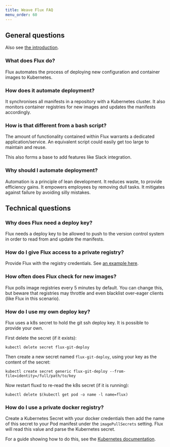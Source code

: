 ```yaml
---
title: Weave Flux FAQ
menu_order: 60
---
```


## General questions

Also see [the introduction](/site/introduction.md).

### What does Flux do?

Flux automates the process of deploying new configuration and
container images to Kubernetes.

### How does it automate deployment?

It synchronises all manifests in a repository with a Kubernetes cluster.
It also monitors container registries for new images and updates the
manifests accordingly.

### How is that different from a bash script?

The amount of functionality contained within Flux warrants a dedicated
application/service. An equivalent script could easily get too large
to maintain and reuse.

This also forms a base to add features like Slack integration.

### Why should I automate deployment?

Automation is a principle of lean development. It reduces waste, to 
provide efficiency gains. It empowers employees by removing dull
tasks. It mitigates against failure by avoiding silly mistakes.

## Technical questions

### Why does Flux need a deploy key?

Flux needs a deploy key to be allowed to push to the version control
system in order to read from and update the manifests.

### How do I give Flux access to a private registry?

Provide Flux with the registry credentials. See 
[an example here](/site/using.md).

### How often does Flux check for new images?

Flux polls image registries every 5 minutes by default. You can change
this, but beware that registries may throttle and even blacklist
over-eager clients (like Flux in this scenario).

### How do I use my own deploy key?

Flux uses a k8s secret to hold the git ssh deploy key. It is possible to
provide your own.

First delete the secret (if it exists):

`kubectl delete secret flux-git-deploy`

Then create a new secret named `flux-git-deploy`, using your key as the content of the secret:

`kubectl create secret generic flux-git-deploy --from-file=identity=/full/path/to/key`

Now restart fluxd to re-read the k8s secret (if it is running):

`kubectl delete $(kubectl get pod -o name -l name=flux)`

### How do I use a private docker registry?

Create a Kubernetes Secret with your docker credentials then add the
name of this secret to your Pod manifest under the `imagePullSecrets`
setting. Flux will read this value and parse the Kubernetes secret.

For a guide showing how to do this, see the
[Kubernetes documentation](https://kubernetes.io/docs/tasks/configure-pod-container/pull-image-private-registry/).